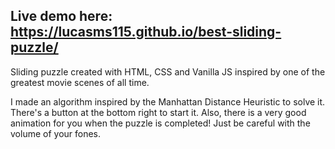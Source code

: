 ## Live demo here: https://lucasms115.github.io/best-sliding-puzzle/

Sliding puzzle created with HTML, CSS and Vanilla JS inspired by one of the greatest movie scenes of all time.

I made an algorithm inspired by the Manhattan Distance Heuristic to solve it. There's a button at the bottom right to start it.
Also, there is a very good animation for you when the puzzle is completed! Just be careful with the volume of your fones.

